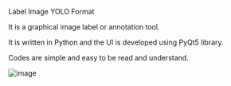 Label Image YOLO Format

It is a graphical image label or annotation tool.

It is written in Python and the UI is developed using PyQt5 library.

Codes are simple and easy to be read and understand.

![image](https://user-images.githubusercontent.com/81457132/174222928-b92b47a8-9dd2-4095-91c6-7f3ab446edc6.png)





